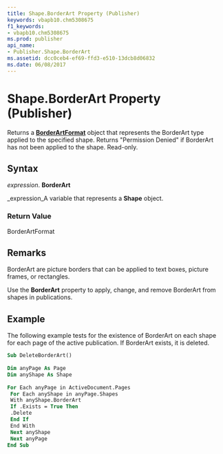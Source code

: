 ```yaml
---
title: Shape.BorderArt Property (Publisher)
keywords: vbapb10.chm5308675
f1_keywords:
- vbapb10.chm5308675
ms.prod: publisher
api_name:
- Publisher.Shape.BorderArt
ms.assetid: dcc0ceb4-ef69-ffd3-e510-13dcb8d06832
ms.date: 06/08/2017
---
```



# Shape.BorderArt Property (Publisher)

Returns a  **[BorderArtFormat](Publisher.BorderArtFormat.md)** object that represents the BorderArt type applied to the specified shape. Returns "Permission Denied" if BorderArt has not been applied to the shape. Read-only.


## Syntax

 _expression_. **BorderArt**

 _expression_A variable that represents a  **Shape** object.


### Return Value

BorderArtFormat


## Remarks

BorderArt are picture borders that can be applied to text boxes, picture frames, or rectangles. 

Use the  **BorderArt** property to apply, change, and remove BorderArt from shapes in publications.


## Example

The following example tests for the existence of BorderArt on each shape for each page of the active publication. If BorderArt exists, it is deleted.


```vb
Sub DeleteBorderArt() 
 
Dim anyPage As Page 
Dim anyShape As Shape 
 
For Each anyPage in ActiveDocument.Pages 
 For Each anyShape in anyPage.Shapes 
 With anyShape.BorderArt 
 If .Exists = True Then 
 .Delete 
 End If 
 End With 
 Next anyShape 
 Next anyPage 
End Sub
```


